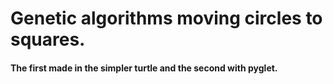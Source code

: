 # Genetic algorithms moving circles to squares.

#### The first made in the simpler turtle and the second with pyglet.